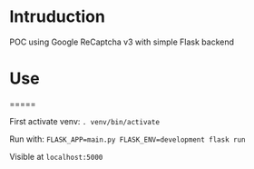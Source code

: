 # Intruduction
POC using Google ReCaptcha v3 with simple Flask backend

# Use
=====

First activate venv:
`. venv/bin/activate`

Run with:
`FLASK_APP=main.py FLASK_ENV=development flask run`

Visible at `localhost:5000`
